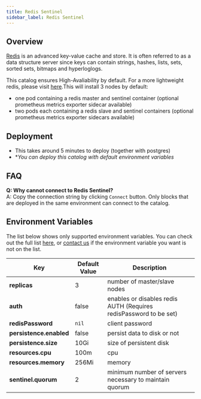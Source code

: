 ```yaml
---
title: Redis Sentinel
sidebar_label: Redis Sentinel
---
```


## Overview

[Redis](http://redis.io/) is an advanced key-value cache and store. It is often referred to as a data structure server since keys can contain strings, hashes, lists, sets, sorted sets, bitmaps and hyperloglogs.

This catalog ensures High-Avaliability by default. For a more lightweight redis, please visit [here](/docs/catalogs/redis.md).This will install 3 nodes by default:

- one pod containing a redis master and sentinel container (optional prometheus metrics exporter sidecar available)
- two pods each containing a redis slave and sentinel containers (optional prometheus metrics exporter sidecars available)

## Deployment

- This takes around 5 minutes to deploy (together with postgres)
- **You can deploy this catalog with default environment variables*

## FAQ

**Q: Why cannot connect to Redis Sentinel?**  
A: Copy the connection string by clicking `Connect` button. Only blocks that are deployed in the same environment can connect to the catalog.

## Environment Variables

The list below shows only supported environment variables. You can check out the full list [here](https://github.com/kintohub/kinto-catalog/tree/master/redis-sentinel#configuration), or [contact us](https://discord.gg/QVgqWuw) if the environment variable you want is not on the list.


| Key        | Default Value           | Description  |
| ---  | --- | --- |
| **replicas** |  3 | number of master/slave nodes |
| **auth** | false |  enables or disables redis AUTH (Requires redisPassword to be set) |
| **redisPassword** | `nil` | client password |
| **persistence.enabled** | false |  persist data to disk or not |
| **persistence.size** | 10Gi  |  size of persistent disk |
| **resources.cpu** |  100m  |  cpu |
| **resources.memory** |  256Mi  |  memory |
| **sentinel.quorum** |  2  |  minimum number of servers necessary to maintain quorum |
